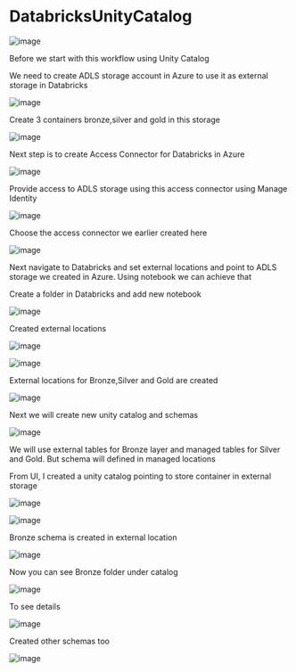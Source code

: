 # DatabricksUnityCatalog

![image](https://github.com/user-attachments/assets/7a872315-446b-48b2-bda2-99223fa691cd)

Before we start with this workflow using Unity Catalog

We need to create ADLS storage account in Azure to use it as external storage in Databricks

![image](https://github.com/user-attachments/assets/6d12ad05-4792-425b-9b6d-24171792516f)

Create 3 containers bronze,silver and gold in this storage

![image](https://github.com/user-attachments/assets/c8f76c36-b1b3-404f-9c4d-1cc5d0b5af8f)

Next step is to create Access Connector for Databricks in Azure

![image](https://github.com/user-attachments/assets/a9d49511-30b0-4b18-b292-08a4b6d3e49d)

Provide access to ADLS storage using this access connector using Manage Identity

![image](https://github.com/user-attachments/assets/1a7db419-0edf-445f-8e42-37369b5be5c3)

Choose the access connector we earlier created here 

![image](https://github.com/user-attachments/assets/13602cef-0bb3-4161-9ada-b3617a3c996a)

Next navigate to Databricks and set external locations and point to ADLS storage we created in Azure. Using notebook we can achieve that

Create a folder in Databricks and add new notebook

![image](https://github.com/user-attachments/assets/0f9ab716-2235-4f28-9f03-5fe5fc62ed69)


Created external locations 

![image](https://github.com/user-attachments/assets/748f9619-6514-4540-a6aa-7d0809b82948)

![image](https://github.com/user-attachments/assets/f0ef25a7-7b3a-4a78-a3f2-f64e9ae308d0)

External locations for Bronze,Silver and Gold are created

![image](https://github.com/user-attachments/assets/369a462b-74dd-4de3-a35c-016ef9d4d063)


Next we will create new unity catalog and schemas

![image](https://github.com/user-attachments/assets/2cda0c8b-47d8-4a19-9704-e87951f98551)

We will use external tables for Bronze layer and managed tables for Silver and Gold. But schema will defined in managed locations


From UI, I created a unity catalog pointing to store container in external storage

![image](https://github.com/user-attachments/assets/f2ce85e2-5b4c-4dc6-a77e-1e36206c14bb)


![image](https://github.com/user-attachments/assets/7557f1c5-8b26-4aa5-bf5b-df0225e6466c)


Bronze schema is created in external location

![image](https://github.com/user-attachments/assets/c963da09-3483-4d8a-9a7b-03d35422f1bd)

Now you can see Bronze folder under catalog

![image](https://github.com/user-attachments/assets/77f893cc-f17f-49ae-ad75-d1cfcab5a87d)

To see details

![image](https://github.com/user-attachments/assets/ab106137-fb78-4e0b-a941-97b4f4dc5afa)


Created other schemas too


![image](https://github.com/user-attachments/assets/6ef9cc04-fe2c-4746-a475-65ef8116112c)












